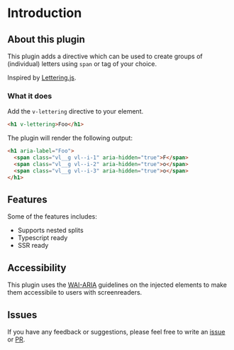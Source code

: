 # Introduction
## About this plugin
This plugin adds a directive which can be used to create groups of (individual) letters using `span` or tag of your choice.

Inspired by [Lettering.js](https://github.com/davatron5000/Lettering.js).
### What it does
Add the `v-lettering` directive to your element.
```html
<h1 v-lettering>Foo</h1>
```

The plugin will render the following output:
```html
<h1 aria-label="Foo">
  <span class="vl__g vl--i-1" aria-hidden="true">F</span>
  <span class="vl__g vl--i-2" aria-hidden="true">o</span>
  <span class="vl__g vl--i-3" aria-hidden="true">o</span>
</h1>
```

## Features
Some of the features includes:

- Supports nested splits<br>
- Typescript ready<br>
- SSR ready<br>

## Accessibility
This plugin uses the [WAI-ARIA](https://developer.mozilla.org/en-US/docs/Learn/Accessibility/WAI-ARIA_basics) guidelines on the injected elements to make them accessibile to users with screenreaders.

## Issues
If you have any feedback or suggestions, please feel free to write an [issue](https://github.com/miii/vue-lettering/issues) or [PR](https://github.com/miii/vue-lettering/pulls).
